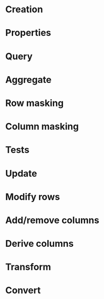 # Creation
# Properties
# Query
# Aggregate
# Row masking
# Column masking
# Tests
# Update
# Modify rows
# Add/remove columns
# Derive columns
# Transform
# Convert
